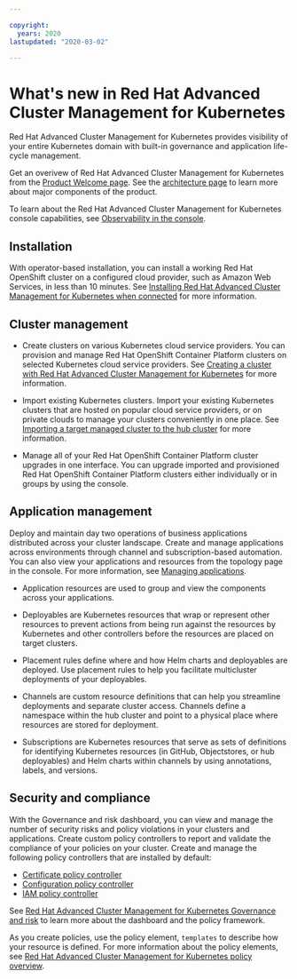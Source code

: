 ```yaml
---

copyright:
  years: 2020
lastupdated: "2020-03-02"

---
```


# What's new in Red Hat Advanced Cluster Management for Kubernetes

Red Hat Advanced Cluster Management for Kubernetes provides visibility of your entire Kubernetes domain with built-in governance and application life-cycle management.

Get an overivew of Red Hat Advanced Cluster Management for Kubernetes from the [Product Welcome page](../about/welcome.md). See the [architecture page](../about/architecture.md) to learn more about major components of the product.

To learn about the Red Hat Advanced Cluster Management for Kubernetes console capabilities, see [Observability in the console](../console/console_intro.md).

## Installation

With operator-based installation, you can install a working Red Hat OpenShift cluster on a configured cloud provider, such as Amazon Web Services, in less than 10 minutes. See [Installing Red Hat Advanced Cluster Management for Kubernetes when connected](../install/install_connected.md) for more information.  
  
## Cluster management

* Create clusters on various Kubernetes cloud service providers. You can provision and manage Red Hat OpenShift Container Platform clusters on selected Kubernetes cloud service providers. See [Creating a cluster with Red Hat Advanced Cluster Management for Kubernetes](../manage_cluster/create.md) for more information. 

* Import existing Kubernetes clusters. Import your existing Kubernetes clusters that are hosted on popular cloud service providers, or on private clouds to manage your clusters conveniently in one place. See [Importing a target managed cluster to the hub cluster](../manage_cluster/import.md) for more information.

* Manage all of your Red Hat OpenShift Container Platform cluster upgrades in one interface. You can upgrade imported and provisioned Red Hat OpenShift Container Platform clusters either individually or in groups by using the console.

## Application management

Deploy and maintain day two operations of business applications distributed across your cluster landscape.
Create and manage applications across environments through channel and subscription-based automation. You can also view your applications and resources from the topology page in the console. For more information, see [Managing applications](../manage_applications/overview.md).


  - Application resources are used to group and view the components across your applications.

  - Deployables are Kubernetes resources that wrap or represent other resources to prevent actions from being run against the resources by Kubernetes and other controllers before the resources are placed on target clusters.

  - Placement rules define where and how Helm charts and deployables are deployed. Use placement rules to help you facilitate multicluster deployments of your deployables.

  - Channels are custom resource definitions that can help you streamline deployments and separate cluster access. Channels define a namespace within the hub cluster and point to a physical place where resources are stored for deployment.
  
  - Subscriptions are Kubernetes resources that serve as sets of definitions for identifying Kubernetes resources (in GitHub, Objectstores, or hub deployables) and Helm charts within channels by using annotations, labels, and versions.

## Security and compliance

With the Governance and risk dashboard, you can view and manage the number of security risks and policy violations in your clusters and applications. Create custom policy controllers to report and validate the compliance of your policies on your cluster. Create and manage the following policy controllers that are installed by default:

* [Certificate policy controller](../governance/cert_policy_ctrl.md)
* [Configuration policy controller](../governance/config_policy_ctrl.md)
* [IAM policy controller](../governance/iam_policy_ctrl.md)

See [Red Hat Advanced Cluster Management for Kubernetes Governance and risk](../governance/compliance_intro.md) to learn more about the dashboard and the policy framework.

As you create policies, use the policy element, `templates` to describe how your resource is defined. For more information about the policy elements, see [Red Hat Advanced Cluster Management for Kubernetes policy overview](../governance/policy_overview.md). 
